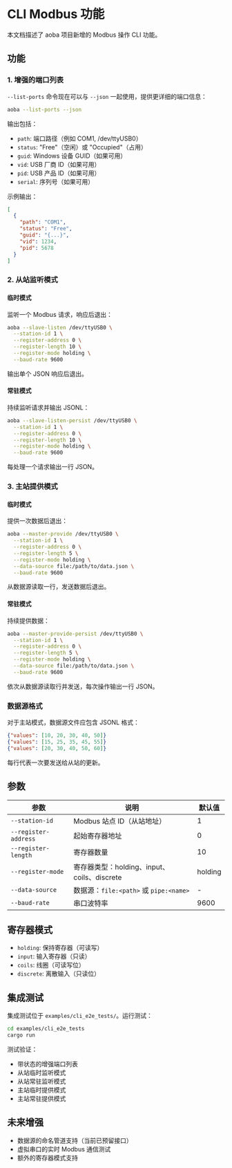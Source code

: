 # CLI Modbus 功能

本文档描述了 aoba 项目新增的 Modbus 操作 CLI 功能。

## 功能

### 1. 增强的端口列表

`--list-ports` 命令现在可以与 `--json` 一起使用，提供更详细的端口信息：

```bash
aoba --list-ports --json
```

输出包括：

- `path`: 端口路径（例如 COM1, /dev/ttyUSB0）
- `status`: "Free"（空闲）或 "Occupied"（占用）
- `guid`: Windows 设备 GUID（如果可用）
- `vid`: USB 厂商 ID（如果可用）
- `pid`: USB 产品 ID（如果可用）
- `serial`: 序列号（如果可用）

示例输出：

```json
[
  {
    "path": "COM1",
    "status": "Free",
    "guid": "{...}",
    "vid": 1234,
    "pid": 5678
  }
]
```

### 2. 从站监听模式

#### 临时模式

监听一个 Modbus 请求，响应后退出：

```bash
aoba --slave-listen /dev/ttyUSB0 \
  --station-id 1 \
  --register-address 0 \
  --register-length 10 \
  --register-mode holding \
  --baud-rate 9600
```

输出单个 JSON 响应后退出。

#### 常驻模式

持续监听请求并输出 JSONL：

```bash
aoba --slave-listen-persist /dev/ttyUSB0 \
  --station-id 1 \
  --register-address 0 \
  --register-length 10 \
  --register-mode holding \
  --baud-rate 9600
```

每处理一个请求输出一行 JSON。

### 3. 主站提供模式

#### 临时模式

提供一次数据后退出：

```bash
aoba --master-provide /dev/ttyUSB0 \
  --station-id 1 \
  --register-address 0 \
  --register-length 5 \
  --register-mode holding \
  --data-source file:/path/to/data.json \
  --baud-rate 9600
```

从数据源读取一行，发送数据后退出。

#### 常驻模式

持续提供数据：

```bash
aoba --master-provide-persist /dev/ttyUSB0 \
  --station-id 1 \
  --register-address 0 \
  --register-length 5 \
  --register-mode holding \
  --data-source file:/path/to/data.json \
  --baud-rate 9600
```

依次从数据源读取行并发送，每次操作输出一行 JSON。

### 数据源格式

对于主站模式，数据源文件应包含 JSONL 格式：

```json
{"values": [10, 20, 30, 40, 50]}
{"values": [15, 25, 35, 45, 55]}
{"values": [20, 30, 40, 50, 60]}
```

每行代表一次要发送给从站的更新。

## 参数

| 参数 | 说明 | 默认值 |
|-----------|-------------|---------|
| `--station-id` | Modbus 站点 ID（从站地址） | 1 |
| `--register-address` | 起始寄存器地址 | 0 |
| `--register-length` | 寄存器数量 | 10 |
| `--register-mode` | 寄存器类型：holding、input、coils、discrete | holding |
| `--data-source` | 数据源：`file:<path>` 或 `pipe:<name>` | - |
| `--baud-rate` | 串口波特率 | 9600 |

## 寄存器模式

- `holding`: 保持寄存器（可读写）
- `input`: 输入寄存器（只读）
- `coils`: 线圈（可读写位）
- `discrete`: 离散输入（只读位）

## 集成测试

集成测试位于 `examples/cli_e2e_tests/`。运行测试：

```bash
cd examples/cli_e2e_tests
cargo run
```

测试验证：

- 带状态的增强端口列表
- 从站临时监听模式
- 从站常驻监听模式
- 主站临时提供模式
- 主站常驻提供模式

## 未来增强

- 数据源的命名管道支持（当前已预留接口）
- 虚拟串口的实时 Modbus 通信测试
- 额外的寄存器模式支持
